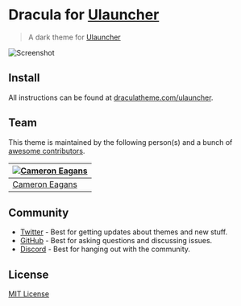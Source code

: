 # Dracula for [Ulauncher](https://ulauncher.io)

> A dark theme for [Ulauncher](https://ulauncher.io)

![Screenshot](./screenshot.png)

## Install

All instructions can be found at [draculatheme.com/ulauncher](https://draculatheme.com/ulauncher).

## Team

This theme is maintained by the following person(s) and a bunch of [awesome contributors](https://github.com/dracula/ulaucher/graphs/contributors).

| [![Cameron Eagans](https://avatars0.githubusercontent.com/u/101590?s=60&v=4)](https://github.com/thismat) |
| --------------------------------------------------------------------------------------------------------- |
| [Cameron Eagans](https://github.com/cweagans)                                                             |

## Community

- [Twitter](https://twitter.com/draculatheme) - Best for getting updates about themes and new stuff.
- [GitHub](https://github.com/dracula/dracula-theme/discussions) - Best for asking questions and discussing issues.
- [Discord](https://draculatheme.com/discord-invite) - Best for hanging out with the community.

## License

[MIT License](./LICENSE)
